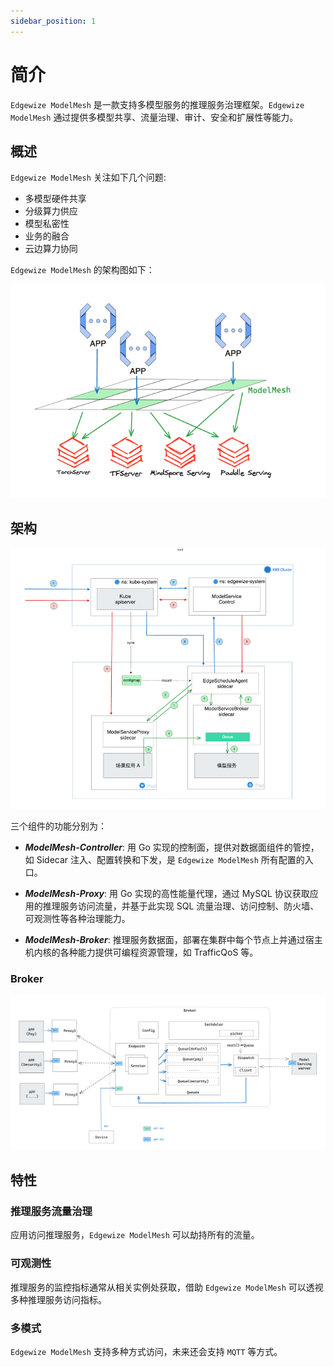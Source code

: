 ```yaml
---
sidebar_position: 1
---
```


# 简介

`Edgewize ModelMesh` 是一款支持多模型服务的推理服务治理框架。`Edgewize ModelMesh` 通过提供多模型共享、流量治理、审计、安全和扩展性等能力。

## 概述

`Edgewize ModelMesh` 关注如下几个问题:

* 多模型硬件共享
* 分级算力供应
* 模型私密性
* 业务的融合
* 云边算力协同



`Edgewize ModelMesh` 的架构图如下：

![`Edgewize ModelMesh` Intro](docs/static/modelmesh-intro.png)


## 架构

![`Edgewize ModelMesh` Arch](docs/static/modelmesh-arch.png)




三个组件的功能分别为：

* ***ModelMesh-Controller***: 用 Go 实现的控制面，提供对数据面组件的管控，如 Sidecar 注入、配置转换和下发，是 `Edgewize ModelMesh` 所有配置的入口。

* ***ModelMesh-Proxy***: 用 Go 实现的高性能量代理，通过 MySQL 协议获取应用的推理服务访问流量，并基于此实现 SQL 流量治理、访问控制、防火墙、可观测性等各种治理能力。

* ***ModelMesh-Broker***: 推理服务数据面，部署在集群中每个节点上并通过宿主机内核的各种能力提供可编程资源管理，如 TrafficQoS 等。

### Broker
![`Edgewize ModelMesh` Arch](docs/static/modelmesh-arch-broker.png)

## 特性

### 推理服务流量治理

应用访问推理服务，`Edgewize ModelMesh` 可以劫持所有的流量。

### 可观测性

推理服务的监控指标通常从相关实例处获取，借助 `Edgewize ModelMesh` 可以透视多种推理服务访问指标。

### 多模式

`Edgewize ModelMesh` 支持多种方式访问，未来还会支持 `MQTT` 等方式。





